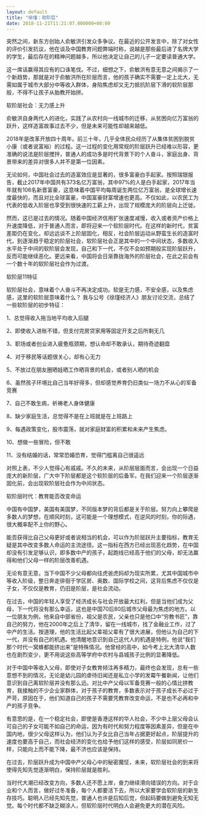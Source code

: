 ```yaml
---
layout: default
title: "徐瑾：软阶层"
date: 2018-11-21T11:21:07.000000+00:00
---
```


突然之间，新东方创始人俞敏洪引发众多争议。在最近的公开发言中，除了对女性的评价引发抗议，他在谈及中国教育问题弊端时称，说越是那些最后进了名牌大学的学生，最后存在的精神问题越多，所以他决定让自己的儿子一定要读普通大学。

这一席话赢得其应有的口诛笔伐。不过，细想之下，俞敏洪有意无意之间揭示了一个新趋势，那就是对于俞敏洪所在阶层而言，他的孩子确实不需要一定上北大，无需如属于城市大部分中等收入群体，身陷焦虑却又无力抵抗阶层下滑的软阶层那般，不得不让孩子从胎教开始拼。

软阶层社会：无力感上升

俞敏洪自身两代人的进化，实践了从农村向一线城市的迁移，从贫困向亿万富翁的跃升，这样造富故事过去不少，但是未来可能性却越来越低。

2018年是改革开放四十周年。前三十年，几乎全体民众经历了从集体贫困到脱贫小康（或者说富裕）的过程。这一过程的变化用常规的阶层跃升已经难以形容，更准确的说法是阶层搅拌，普通人的成功多是时代背景下的个人奋斗，家庭出身、背景带来的差异对很多人并不是第一位因素。

无论如何，中国社会过去的造富效应是显著的，很多富豪白手起家。按照瑞银报告，截止2017年中国共有373名亿万富翁，其中97%的人是白手起家，2017年当年就有106名新晋富豪，这意味着中国平均每周诞生两位亿万富翁，是全球增长速度最快的，而且对比全球富豪，中国富豪财富增速也更高。不仅如此，以农民工为代表的低收入阶层也享受到很快速的工薪上升，出现了规模庞大的阶层向上迁徙。

然而，这已是过去的情况。随着中国经济信用扩张速度减慢，收入或者资产价格上升速度降低，对于普通人而言，即将迎来一个软阶层时代。在这样的新时代，贫富差距仍在变化，却远远谈不上阶层固化，相反，社会阶层运动从野蛮生长的造富时代，到逐渐趋于稳定的阶层社会，软阶层社会正是其中的一个中间状态，多数收入水平处于中间的软阶层会发现，自己和下一代，不仅不会如预期般实现阶层跃升，反而可能继续恶化。更远来看，中国将会日渐靠拢海外的阶层社会，在此之前会有一个数十年的软阶层社会作为过渡。

软阶层11特征

软阶层社会，意味着个人奋斗不再决定成功。软是无力感，不安全感，以及焦虑感，这里的软阶层意味着什么？ 我与公号《徐瑾经济人》朋友讨论交流，总结了一些软阶层的初步特征：

1、总觉得收入拖当地平均收入后腿

2、即使收入进账不错，但支付完房贷家用等固定开支之后所剩无几

3、职场或者创业进入疲惫瓶颈期，想认命却不敢承认，期待奇迹翻盘

4、对于移民等话题很关心，却有心无力

5、不放过在朋友圈晒娃晒工作晒背景的机会，或者别人晒的机会

6、虽然孩子环境比自己当年好得多，但却感觉养育仍旧类似一场力不从心的军备竞赛

7、自己不敢生病，祈祷老人身体健康

8、缺少家庭生活，总觉得不是在上班就是在上班路上

9、每遇政策变化，股市震荡，就对家庭财富的积累和未来产生焦虑。

10、想做一些冒险，但不敢

11、没有结婚的话，常常恐婚恐育，觉得门槛离自己很遥远

对照上表，不少人觉得心有戚戚。不久的未来，从阶层层面而言，会出现一个日益庞大的新阶层，广大中下阶层都是这个软阶层的后备军。在我们迎来一个阶层逐渐固化前，会出现软阶层社会作为中间状态。

软阶层时代：教育能否改变命运

中国有中国梦，美国有美国梦，不同版本梦的背后都是关于阶层。努力向上攀爬是多数人的梦想，在顺风时刻，这可能是一个理想模式，在逆风的时刻，你的际遇，很大概率配不上你的野心。

能否获得比自己父母更好或者说相当的机会，可以作为阶层跃升主要指标，教育无疑是其中改变多数人命运的主流途径。这一指标在西方已经出现恶化趋势，在中国却没有引发足够认识，即多数中产的孩子，起跑线已经高于他们的父母，却无法赢得和他们父母一样的阶层改善机遇。

无论有意无意，当下中国不少父母都向往虎爸虎妈却为现实所累，尤其中国城市中等收入阶级，整日奔走徘徊于学区房、奥数、国际学校之间，这背后焦虑不仅仅是子女，不仅仅是教育，仍旧是阶层，是社会流动。

在过去，中国的年轻人享受了经济成长与社会开放最大红利，但是当他们成为父母，下一代将没有那么幸运，这也是中国70后80后城市父母最为焦虑的地方。以一位朋友为例，他来自中部省份，祖父是农民，父亲也只是他口中“穷教书匠”，靠自己的努力，他在2000年之后上了清华，留在一线城市，找了金融业工作，过了中产的生活。按道理，他的生活比起父辈祖父辈有了很大进展，但他认为自己的下一代，并没有自己的机遇。他清醒地意识到自己这代人的机遇是特例，他说“我们那个时代一窝蜂都能挤出来”是特殊情况。他曾经的高中，如今考上北大清华人数也在剧烈变少，更不用说这些高等学府中农村与县城孩子比例的显著降低。

对于中国中等收入父母，即使对子女教育倾注再多精力，最终也会发现，总有一些意想不到的情况，无论是幼儿园的虐待旧闻还是私立小学的发霉午餐新闻，让他们意识到自己离软阶层并没有那么远。对比中产父母以军备竞赛一般的心情比拼教育，我接触的不少企业家群体，对于孩子的教育，多数表示对于孩子成长不必过于严苛，原因在于，他们知道自己的孩子不需要凭教育改变命运，不是也不必再和中产的孩子竞争。

有意思的是，在一个稳定社会，即使是香港这样的华人社会，不少中上层父母会认可自己的子女可能不如自己的命运，因为有时代和努力程度等因素差异，但是在中国内地，很少父母这样认为，他们认为子女比自己当年占据更好起点，阶层提升的速度也要高于自己，而社会经济的变化也给予他们这样的感受，阶层如同房价一样，只能向上而不能下降，最不济也应该是保持。

在过去，阶层跃升成为中国中产父母心中的秘密魔怔，未来，软阶层社会的到来将使得先知先觉逐渐明白，保持阶层就是胜利。

当时代大潮已经改变方向，多数人还不愿上岸，奋力继续滑向错误的方向。对于企业和个人而言，做好过冬准备，每个人都要活下去，所以大家要学会软阶层的新生存技巧。聪明人已经先知先觉，普通人也许是后知后觉，但起码要做到避免无知无觉。每个时代都不缺乏糊涂人，但软阶层时代明白人会避免更大的潜在风险。

